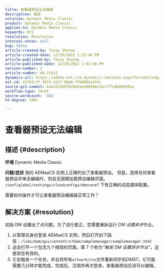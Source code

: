 ```yaml
---
title: 查看器预设无法编辑
description: 描述
solution: Dynamic Media Classic
product: Dynamic Media Classic
applies-to: Dynamic Media Classic
keywords: KCS
resolution: Resolution
internal-notes: null
bug: false
article-created-by: Tanay Sharma .
article-created-date: 12/20/2022 1:25:46 PM
article-published-by: Tanay Sharma .
article-published-date: 12/20/2022 1:43:48 PM
version-number: 2
article-number: KA-21012
dynamics-url: https://adobe-ent.crm.dynamics.com/main.aspx?forceUCI=1&pagetype=entityrecord&etn=knowledgearticle&id=9da4f4ca-6980-ed11-81ac-6045bd006239
exl-id: 41f01c7f-3975-412f-9bb0-ffb8964a293c
source-git-commit: ba61512b9f020a5aee08588c5dc77fc0b08585ba
workflow-type: tm+mt
source-wordcount: '162'
ht-degree: 100%

---
```


# 查看器预设无法编辑

## 描述 {#description}

<b>环境</b>
Dynamic Media Classic


<b>问题/症状</b>
我的 AEMaaCS 实例上正确列出了查看器预设。
但是，选择任何查看器预设并单击编辑时，则会无限期加载预设编辑页面。
`/conf/global/settings/cloudconfigs/dmscene7` 下有正确的动态媒体配置。

需要如何操作才可让查看器预设编辑器正常工作？


## 解决方案 {#resolution}


初始 DM 设置出了点问题。为了进行更正，您需要重新运行 *DM 设置异步*作业。


1. 以管理员身份登录 AEMaaCS 实例，然后打开如下路径：`/libs/dam/gui/content/s7dam/samplemanager/samplemanager.html`
2. 这会打开一个包含九个按钮的页面。第 7 个称为&#x200B;*“触发 DM 设置异步作业”*。这是现在有效的。
3. 它会触发一个任务，并会将所有`artwork/css`文件重新同步到&#x200B;*DMS7*。它可能需要几分钟才能完成。完成后，注销并再次登录，查看器预设应该可以编辑。
